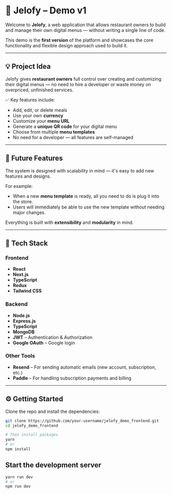# 🚀 Jelofy – Demo v1

Welcome to **Jelofy**, a web application that allows restaurant owners to build and manage their own digital menus — without writing a single line of code.

This demo is the **first version** of the platform and showcases the core functionality and flexible design approach used to build it.

---

## 💡 Project Idea

Jelofy gives **restaurant owners** full control over creating and customizing their digital menus — no need to hire a developer or waste money on overpriced, unfinished services.

✅ Key features include:
- Add, edit, or delete meals  
- Use your own **currency**  
- Customize your **menu URL**  
- Generate a **unique QR code** for your digital menu  
- Choose from multiple **menu templates**
- No need for a developer — all features are self-managed

---

## 🔮 Future Features

The system is designed with scalability in mind — it's easy to add new features and designs.

For example:
- When a new **menu template** is ready, all you need to do is plug it into the store.
- Users will immediately be able to use the new template without needing major changes.

Everything is built with **extensibility** and **modularity** in mind.

---

## 🧱 Tech Stack

### Frontend

- **React**
- **Next.js**
- **TypeScript**
- **Redux**
- **Tailwind CSS**

### Backend

- **Node.js**
- **Express.js**
- **TypeScript**
- **MongoDB**
- **JWT** – Authentication & Authorization
- **Google OAuth** – Google login

### Other Tools

- **Resend** – For sending automatic emails (new account, subscription, etc.)
- **Paddle** – For handling subscription payments and billing

---

## ⚙️ Getting Started

Clone the repo and install the dependencies:

```bash
git clone https://github.com/your-username/jelofy_demo_frontend.git
cd jelofy_demo_frontend

# Then install packages
yarn
# or
npm install
```

## Start the development server
```bash
yarn run dev
# or
npm run dev
```
